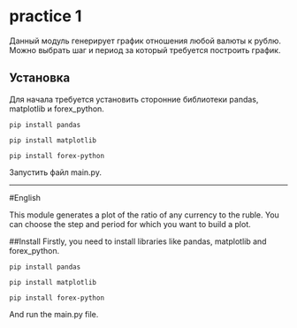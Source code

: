# practice 1
Данный модуль генерирует график отношения любой валюты к рублю. Можно выбрать шаг и период за который требуется построить график.
## Установка
Для начала требуется установить сторонние библиотеки pandas, matplotlib и forex_python.

`pip install pandas`

`pip install matplotlib`

`pip install forex-python`

Запустить файл main.py.

___
#English

This module generates a plot of the ratio of any currency to the ruble. You can choose the step and period for which you want to build a plot.

##Install
Firstly, you need to install libraries like pandas, matplotlib and forex_python.

`pip install pandas`

`pip install matplotlib`

`pip install forex-python`

And run the main.py file.